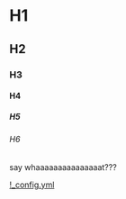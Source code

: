 # H1

## H2

### H3

#### H4

##### H5

###### H6

say whaaaaaaaaaaaaaaat???

[!_config.yml](/images/seagull_dy_001.jpg)

